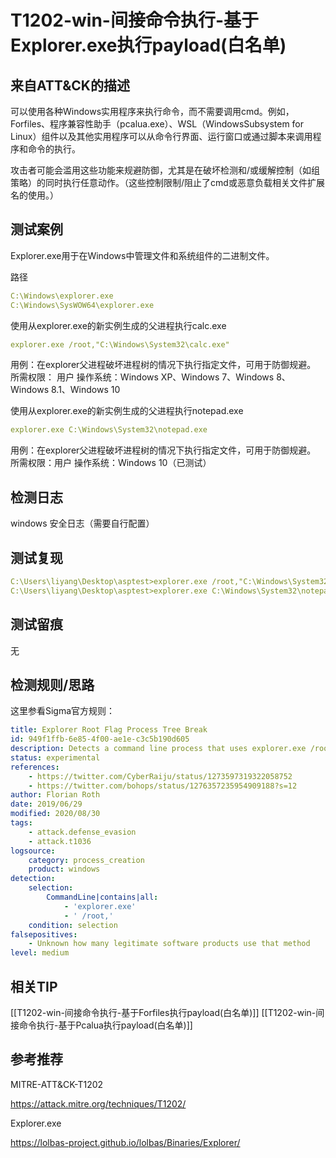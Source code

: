 # T1202-win-间接命令执行-基于Explorer.exe执行payload(白名单)

## 来自ATT&CK的描述

可以使用各种Windows实用程序来执行命令，而不需要调用cmd。例如，Forfiles、程序兼容性助手（pcalua.exe）、WSL（WindowsSubsystem for Linux）组件以及其他实用程序可以从命令行界面、运行窗口或通过脚本来调用程序和命令的执行。

攻击者可能会滥用这些功能来规避防御，尤其是在破坏检测和/或缓解控制（如组策略）的同时执行任意动作。（这些控制限制/阻止了cmd或恶意负载相关文件扩展名的使用。）

## 测试案例

Explorer.exe用于在Windows中管理文件和系统组件的二进制文件。

路径

```yml
C:\Windows\explorer.exe
C:\Windows\SysWOW64\explorer.exe
```

使用从explorer.exe的新实例生成的父进程执行calc.exe

```yml
explorer.exe /root,"C:\Windows\System32\calc.exe"
```

用例：在explorer父进程破坏进程树的情况下执行指定文件，可用于防御规避。
所需权限： 用户
操作系统：Windows XP、Windows 7、Windows 8、Windows 8.1、Windows 10

使用从explorer.exe的新实例生成的父进程执行notepad.exe

```yml
explorer.exe C:\Windows\System32\notepad.exe
```

用例：在explorer父进程破坏进程树的情况下执行指定文件，可用于防御规避。
所需权限：用户
操作系统：Windows 10（已测试）

## 检测日志

windows 安全日志（需要自行配置）

## 测试复现

```yml
C:\Users\liyang\Desktop\asptest>explorer.exe /root,"C:\Windows\System32\calc.exe"
C:\Users\liyang\Desktop\asptest>explorer.exe C:\Windows\System32\notepad.exe
```

## 测试留痕

无

## 检测规则/思路

这里参看Sigma官方规则：

```yml
title: Explorer Root Flag Process Tree Break
id: 949f1ffb-6e85-4f00-ae1e-c3c5b190d605
description: Detects a command line process that uses explorer.exe /root, which is similar to cmd.exe /c, only it breaks the process tree and makes its parent a new instance of explorer
status: experimental
references:
    - https://twitter.com/CyberRaiju/status/1273597319322058752
    - https://twitter.com/bohops/status/1276357235954909188?s=12
author: Florian Roth
date: 2019/06/29
modified: 2020/08/30
tags:
    - attack.defense_evasion
    - attack.t1036
logsource:
    category: process_creation
    product: windows
detection:
    selection:
        CommandLine|contains|all: 
            - 'explorer.exe'
            - ' /root,'
    condition: selection
falsepositives:
    - Unknown how many legitimate software products use that method
level: medium
```

## 相关TIP

[[T1202-win-间接命令执行-基于Forfiles执行payload(白名单)]]
[[T1202-win-间接命令执行-基于Pcalua执行payload(白名单)]]

## 参考推荐

MITRE-ATT&CK-T1202

<https://attack.mitre.org/techniques/T1202/>

Explorer.exe

<https://lolbas-project.github.io/lolbas/Binaries/Explorer/>

